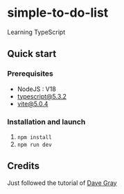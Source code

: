 # simple-to-do-list

Learning TypeScript


## Quick start

### Prerequisites

- NodeJS : V18
- typescript@5.3.2
- vite@5.0.4

### Installation and launch

1. `npm install`
2. `npm run dev`

## Credits

Just followed the tutorial of [Dave Gray](https://www.youtube.com/watch?v=gieEQFIfgYc&t=14400s)